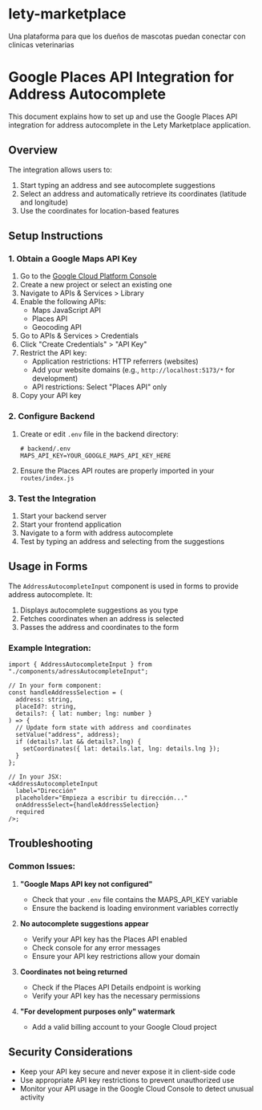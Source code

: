 # lety-marketplace

Una plataforma para que los dueños de mascotas puedan conectar con clinicas veterinarias

# Google Places API Integration for Address Autocomplete

This document explains how to set up and use the Google Places API integration for address autocomplete in the Lety Marketplace application.

## Overview

The integration allows users to:

1. Start typing an address and see autocomplete suggestions
2. Select an address and automatically retrieve its coordinates (latitude and longitude)
3. Use the coordinates for location-based features

## Setup Instructions

### 1. Obtain a Google Maps API Key

1. Go to the [Google Cloud Platform Console](https://console.cloud.google.com/)
2. Create a new project or select an existing one
3. Navigate to APIs & Services > Library
4. Enable the following APIs:
   - Maps JavaScript API
   - Places API
   - Geocoding API
5. Go to APIs & Services > Credentials
6. Click "Create Credentials" > "API Key"
7. Restrict the API key:
   - Application restrictions: HTTP referrers (websites)
   - Add your website domains (e.g., `http://localhost:5173/*` for development)
   - API restrictions: Select "Places API" only
8. Copy your API key

### 2. Configure Backend

1. Create or edit `.env` file in the backend directory:

   ```
   # backend/.env
   MAPS_API_KEY=YOUR_GOOGLE_MAPS_API_KEY_HERE
   ```

2. Ensure the Places API routes are properly imported in your `routes/index.js`

### 3. Test the Integration

1. Start your backend server
2. Start your frontend application
3. Navigate to a form with address autocomplete
4. Test by typing an address and selecting from the suggestions

## Usage in Forms

The `AddressAutocompleteInput` component is used in forms to provide address autocomplete. It:

1. Displays autocomplete suggestions as you type
2. Fetches coordinates when an address is selected
3. Passes the address and coordinates to the form

### Example Integration:

```tsx
import { AddressAutocompleteInput } from "./components/adressAutocompleteInput";

// In your form component:
const handleAddressSelection = (
  address: string,
  placeId?: string,
  details?: { lat: number; lng: number }
) => {
  // Update form state with address and coordinates
  setValue("address", address);
  if (details?.lat && details?.lng) {
    setCoordinates({ lat: details.lat, lng: details.lng });
  }
};

// In your JSX:
<AddressAutocompleteInput
  label="Dirección"
  placeholder="Empieza a escribir tu dirección..."
  onAddressSelect={handleAddressSelection}
  required
/>;
```

## Troubleshooting

### Common Issues:

1. **"Google Maps API key not configured"**

   - Check that your `.env` file contains the MAPS_API_KEY variable
   - Ensure the backend is loading environment variables correctly

2. **No autocomplete suggestions appear**

   - Verify your API key has the Places API enabled
   - Check console for any error messages
   - Ensure your API key restrictions allow your domain

3. **Coordinates not being returned**

   - Check if the Places API Details endpoint is working
   - Verify your API key has the necessary permissions

4. **"For development purposes only" watermark**
   - Add a valid billing account to your Google Cloud project

## Security Considerations

- Keep your API key secure and never expose it in client-side code
- Use appropriate API key restrictions to prevent unauthorized use
- Monitor your API usage in the Google Cloud Console to detect unusual activity

